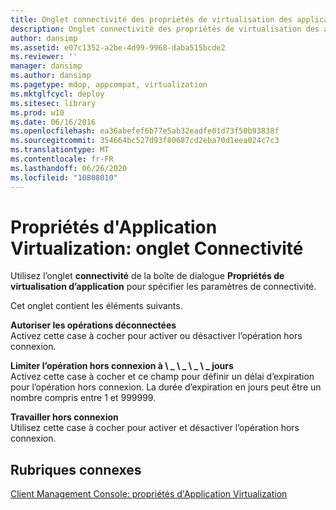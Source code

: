 ```yaml
---
title: Onglet connectivité des propriétés de virtualisation des applications
description: Onglet connectivité des propriétés de virtualisation des applications
author: dansimp
ms.assetid: e07c1352-a2be-4d99-9968-daba515bcde2
ms.reviewer: ''
manager: dansimp
ms.author: dansimp
ms.pagetype: mdop, appcompat, virtualization
ms.mktglfcycl: deploy
ms.sitesec: library
ms.prod: w10
ms.date: 06/16/2016
ms.openlocfilehash: ea36abefef6b77e5ab32eadfe01d73f50b93838f
ms.sourcegitcommit: 354664bc527d93f80687cd2eba70d1eea024c7c3
ms.translationtype: MT
ms.contentlocale: fr-FR
ms.lasthandoff: 06/26/2020
ms.locfileid: "10808010"
---
```

# Propriétés d'Application Virtualization: onglet Connectivité


Utilisez l’onglet **connectivité** de la boîte de dialogue **Propriétés de virtualisation d’application** pour spécifier les paramètres de connectivité.

Cet onglet contient les éléments suivants.

<a href="" id="allow-disconnected-operation"></a>**Autoriser les opérations déconnectées**  
Activez cette case à cocher pour activer ou désactiver l’opération hors connexion.

<a href="" id="limit-disconnected-operation-to------days"></a>**Limiter l’opération hors connexion à \ _ \ _ \ _ \ _ jours**  
Activez cette case à cocher et ce champ pour définir un délai d’expiration pour l’opération hors connexion. La durée d’expiration en jours peut être un nombre compris entre 1 et 999999.

<a href="" id="work-offline"></a>**Travailler hors connexion**  
Utilisez cette case à cocher pour activer et désactiver l’opération hors connexion.

## Rubriques connexes


[Client Management Console: propriétés d'Application Virtualization](client-management-console-application-virtualization-properties.md)

 

 





